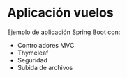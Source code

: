 # Aplicación vuelos

Ejemplo de aplicación Spring Boot con:

* Controladores MVC
* Thymeleaf
* Seguridad
* Subida de archivos